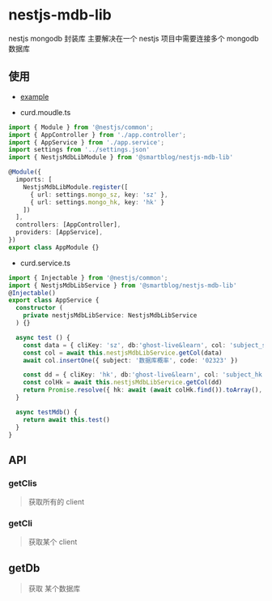 # nestjs-mdb-lib
nestjs mongodb 封装库
主要解决在一个 nestjs 项目中需要连接多个 mongodb 数据库

## 使用
- [example](https://github.com/jamesjianpeng/nestjs-mdb-lib/tree/master/example/test)

- curd.moudle.ts

```typescript
import { Module } from '@nestjs/common';
import { AppController } from './app.controller';
import { AppService } from './app.service';
import settings from '../settings.json'
import { NestjsMdbLibModule } from '@smartblog/nestjs-mdb-lib'

@Module({
  imports: [
    NestjsMdbLibModule.register([
      { url: settings.mongo_sz, key: 'sz' },
      { url: settings.mongo_hk, key: 'hk' }
    ])
  ],
  controllers: [AppController],
  providers: [AppService],
})
export class AppModule {}
```

- curd.service.ts

```typescript
import { Injectable } from '@nestjs/common';
import { NestjsMdbLibService } from '@smartblog/nestjs-mdb-lib'
@Injectable()
export class AppService {
  constructor (
    private nestjsMdbLibService: NestjsMdbLibService
  ) {}

  async test () {
    const data = { cliKey: 'sz', db:'ghost-live&learn', col: 'subject_sz' }
    const col = await this.nestjsMdbLibService.getCol(data)
    await col.insertOne({ subject: '数据库概率', code: '02323' })

    const dd = { cliKey: 'hk', db:'ghost-live&learn', col: 'subject_hk' }
    const colHk = await this.nestjsMdbLibService.getCol(dd)
    return Promise.resolve({ hk: await (await colHk.find()).toArray(), sz: await (await col.find()).toArray()})
  }

  async testMdb() {
    return await this.test()
  }
}
```

## API
### getClis

> 获取所有的 client

### getCli

> 获取某个 client

## getDb

> 获取 某个数据库

